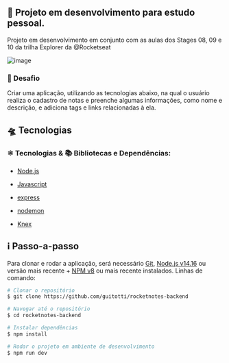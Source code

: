 ## 🧩 **Projeto em desenvolvimento para estudo pessoal.**

Projeto em desenvolvimento em conjunto com as aulas dos Stages 08, 09 e 10 da trilha Explorer da @Rocketseat

![image](https://github.com/guitotti/rocketnotes-frontend/assets/62620636/9a9d2d38-7453-4a3b-873a-34cb29229ed6)

### 🎯 Desafio

Criar uma aplicação, utilizando as tecnologias abaixo, na qual o usuário realiza o cadastro de notas e preenche algumas informações, como nome e descrição, e adiciona tags e links relacionadas à ela. 

## 🛸 Tecnologias

### ⚛️ Tecnologias & 📚 Bibliotecas e Dependências:

- [Node.js](https://nodejs.org/en/)
- [Javascript](https://developer.mozilla.org/en-US/docs/Web/JavaScript)

- [express](https://.npmjs.com/package/express) 
- [nodemon](https://.npmjs.com/package/nodemon)
- [Knex](https://knexjs.org)

## :information_source: Passo-a-passo

Para clonar e rodar a aplicação, será necessário [Git](https://git-scm.com), [Node.js v14.16](https://nodejs.org/en/) ou versão mais recente + [NPM v8](https://nodejs.org/en/) ou mais recente instalados. 
Linhas de comando:

```bash
# Clonar o repositório
$ git clone https://github.com/guitotti/rocketnotes-backend

# Navegar até o repositório
$ cd rocketnotes-backend

# Instalar dependências
$ npm install

# Rodar o projeto em ambiente de desenvolvimento
$ npm run dev
```
